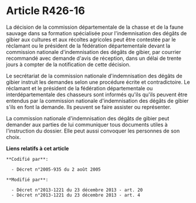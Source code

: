 # Article R426-16

La décision de la commission départementale de la chasse et de la faune sauvage dans sa formation spécialisée pour
l'indemnisation des dégâts de gibier aux cultures et aux récoltes agricoles peut être contestée par le réclamant ou le
président de la fédération départementale devant la commission nationale d'indemnisation des dégâts de gibier, par courrier
recommandé avec demande d'avis de réception, dans un délai de trente  jours à compter de la notification de cette décision. 

Le secrétariat de la commission nationale d'indemnisation des dégâts de gibier instruit les demandes selon une procédure
écrite et contradictoire. Le réclamant et le président de la   fédération départementale ou interdépartementale des chasseurs
sont informés qu'ils qu'ils peuvent être entendus  par la commission nationale d'indemnisation des dégâts de gibier s'ils en
font la demande. Ils peuvent se faire assister ou représenter. 

La commission nationale d'indemnisation des dégâts de gibier peut demander aux parties de lui communiquer tous documents
utiles à l'instruction du dossier. Elle peut aussi convoquer les personnes de son choix.

**Liens relatifs à cet article**

	**Codifié par**:

	  - Décret n°2005-935 du 2 août 2005

	**Modifié par**:

	  - Décret n°2013-1221 du 23 décembre 2013 - art. 20
	  - Décret n°2013-1221 du 23 décembre 2013 - art. 4
